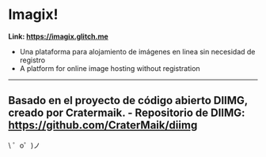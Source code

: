 Imagix!
=================
**Link: https://imagix.glitch.me**
- Una plataforma para alojamiento de imágenes en linea sin necesidad de registro
- A platform for online image hosting without registration
-------------------
Basado en el proyecto de código abierto DIIMG, creado por Cratermaik.
**- Repositorio de DIIMG: https://github.com/CraterMaik/diimg**
-------------------

\ ゜o゜)ノ
